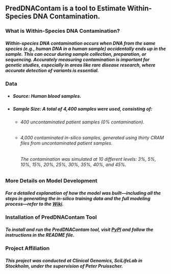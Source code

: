 ## PredDNAContam is a tool to Estimate Within-Species DNA Contamination.

### What is Within-Species DNA Contamination?
##### Within-species DNA contamination occurs when DNA from the same species (e.g., human DNA in a human sample) accidentally ends up in the sample. This can occur during sample collection, preparation, or sequencing. Accurately measuring contamination is important for genetic studies, especially in areas like rare disease research, where accurate  detection of variants is essential.

### Data
- ##### **Source**: Human blood samples.
- ##### Sample Size: A total of 4,400 samples were used, consisting of:
  * ###### 400 uncontaminated patient samples (0% contamination).
  * ###### 4,000 contaminated in-silico samples, generated using thirty CRAM files from uncontaminated patient samples.
    ###### The contamination was simulated at 10 different levels: 3%, 5%, 10%, 15%, 20%, 25%, 30%, 35%, 40%, and 45%.
 


### More Details on Model Development

##### For a detailed explanation of how the model was built—including all the steps in generating the in-silico training data and the full modeling process—refer to the [Wiki](https://github.com/razmo63/PredDNAContam/wiki).

### Installation of PredDNAContam Tool

##### To install and run the PredDNAContam tool, visit [PyPI](https://pypi.org/project/PredDNAContam/) and follow the instructions in the README file.


### Project Affiliation
##### This project was conducted at Clinical Genomics, SciLifeLab in Stockholm, under the supervision of Peter Pruisscher.
